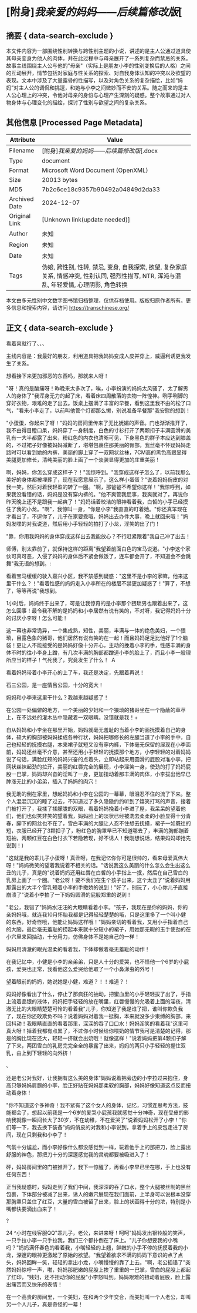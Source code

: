 # [附身]_我亲爱的妈妈——后续篇修改版_[



## 摘要  { data-search-exclude }

<!-- tcd_abstract -->
本文件内容为一部围绕性别转换与跨性别主题的小说，讲述的是主人公通过道具使其母亲变身为他人的肉体，并在此过程中与母亲展开了一系列复杂而禁忌的关系。故事主线围绕主人公与他的"母亲"（实际上是朋友小李的性别变换后的人格）之间的互动展开，情节包括对家庭与性关系的探索、对自我身体认知的冲突以及欲望的表现。文本中涉及了大量露骨的性描写，以及对角色关系的复杂描绘，比如“妈妈”对主人公的调侃和挑逗，和她与小李之间微妙而不安的关系。随之而来的是主人公心理上的冲突，令他对母亲的身份与心理产生深刻的疑惑。整个故事通过对人物身体与心理变化的描绘，探讨了性别与欲望之间的复杂关系。

<!-- tcd_abstract_end -->

## 其他信息 [Processed Page Metadata]

| Attribute       | Value                                  |
|-----------------|----------------------------------------|
| Filename        | [附身]_我亲爱的妈妈——后续篇修改版_[.docx                             |
| Type            | document                                 |
| Format          | Microsoft Word Document (OpenXML)                               |
| Size            | 20013 bytes                           |
| MD5             | 7b2c6ce18c9357b90492a04849d2da33                                  |
| Archived Date   | 2024-12-07                             |
| Original Link   | [Unknown link(update needed)]                         |
| Author          | 未知                               |
| Region          | 未知                               |
| Date            | 未知                                 |
| Tags            | 伪娘, 跨性别, 性转, 禁忌, 变身, 自我探索, 欲望, 复杂家庭关系, 情感冲突, 性别认同, 强烈性描写, NTR, 浑沌与混乱, 年轻爱情, 心理阴影, 角色转换                                 |

本文由多元性别中文数字图书馆归档整理，仅供存档使用。版权归原作者所有。更多信息和搜索内容，请访问 <https://transchinese.org/>


## 正文 { data-search-exclude }

<!-- tcd_main_text -->
看着爽就行了、、、

主线内容是：我最好的朋友，利用道具把我妈妈变成人皮并穿上，威逼利诱更我发生了关系。

想看接下来更加邪恶的东西吗，那就来人呀！

"呀！真的是酸痛呀！昨晚来太多次了，唉，小李扮演的妈妈太风骚了，太了解男人的身体了"我浑身无力的起了床，看着床四周散落的衣物一阵惶神。咧手咧脚的穿好衣物，艰难的走了出去。饭桌上摆满了丰富的早餐，看到这里我不由的松了口气，"看来小李走了，以前叫他管个灯都那么懒，别说准备早餐那"我安慰的想到！

"小蛋蛋，你起来了呀！"妈妈的房间里传来了无比妩媚的声音。门也渐渐推开了，我不由得目瞪口呆，妈妈穿了一身制度，白色的寸衫打开了两颗扣子丰满圆滑的美乳有一大半都露了出来，粉红色的内衣也清晰可见，下身黑色的群子本应达到膝盖的，不过裙子好像被妈妈减断了，堪堪包裹住那美丽的臀部，我丝毫不怀疑妈妈走路时可以看到她的内裤，美丽的脚上穿了一双网状丝袜，7CM高的黑色高跟显得美腿更加修长，清纯美丽的脸上画了一个淡装显得更加的庄重美丽！

啊，妈妈，你怎么穿成这样子？！"我惊呼到。"我穿成这样子怎么了，以前我那么美好的身体都被埋葬了，现在我愿意展示了，这么样小蛋蛋？"说着妈妈俏皮的对我一笑，然后对着我轻盈的转了一圈。"啊，那爸爸不希望你这样！"我惊呼到，如果我没看错的话，妈妈是没有穿内裤的。"他不爽管我屁事，我爽就对了，再说你昨天晚上还不是跟我一起爽了！"妈妈话着皎洁的眼神看着我，白皙的小手已经摸住了我的小龙。"啊"，我惊叫一身，"你是小李"我直直的盯着她。"你还真笨现在才看出了，不逗你了，儿子在家要乖哦，妈妈出去办件大事，晚上就回来哦！"妈妈发喋的对我说道，然后用小手轻轻的拍打了小龙，淫笑的出了门！

"靠，你用我妈妈的身体穿成这样出去我能放心？不行赶紧跟着"我自己冲了出去！

师傅，别太靠前了，就保持这样的距离"我望着前面白色的宝马说道。"小李这个家伙可真可恶，入侵了妈妈的身体后不紧会做饭了，连车都会开了，不知道会不会跳舞"我无语的想到。:

看着宝马缓缓的驶入嘉兴小区，我不禁感到疑惑："这里不是小李的家嘛，他来这里干什么？！"看着性感的妈妈走入小李所在的楼层不禁更加疑惑了！"算了，不想了，等等再说"我想到。

1小时后，妈妈终于出来了，可是让我惊奇的是小李那个猥琐男也跟着出来了，这怎么回事！最令我不解的是妈妈和小李居然有说有笑的，不对呀，我记得妈妈十分的讨厌小李呀！怎么可能！

这一幕也非常诡异，一个集成熟，知性，美丽，丰满与一体的绝色美妇，一个猥琐，目露色象的猪哥，他们居然有说有笑的在一起！而且妈妈足足比他好了1个脑袋！更让人不能接受的是妈妈好像十分开心，主动的挽着小李的手，性感丰满的身体不时的往小李身上蹭，有几次丰满的胸部都蹭道小李的脸上了，而且小李一股理所应当的样子！气死我了，究竟发生了什么！  A

看着妈妈带着小李开心的上了车，我还是决定，先跟着再说！

石三公园，是一座情吕公园，十分的宽大！

妈妈和小李来这里干什么？我越来越疑惑了！

在公园一处偏僻的地方，一个美丽的少妇和一个猥琐的猪哥坐在一个隐蔽的草苹上，在不远处的灌木丛中隐藏着一双眼睛。没错就是我！+

自从妈妈和小李坐在那里开始，妈妈就毫无羞耻的当着小李的面抚摸着自己的身体，硕大的胸部被妈妈揉成各种行状，妈妈把哪修长的左腿当道了小李的手中，自己也轻轻的抚摸右腿，本来裙子就短又没有穿内裤，下体毫无保留的展现在小李面前，妈妈还丝毫不介意，甚至还用小手轻轻的抚摸那个地方，小李轻轻的对着妈妈说了句话，满脸红颊的妈妈兴奋的点着头，立即站起来用圆滑的屁股对准小李，把网状丝袜起劲的拉开，美丽的红唇完全的展现，小李淫笑一身，使劲的打了妈妈屁股一巴掌，妈妈却兴奋的淫叫了一身，更加扭动着那丰满的肉体，小李拔出他早已肿涨无比的小弟弟，插入了妈妈的肉穴！

我无助的倒在家里，想起妈妈和小李在公园的一幕幕，眼泪忍不住的流了下来。整个人混混沉沉的睡了过去，不知道过了多久隐隐约约听到了嬉笑打骂的声音，接着门被打开了，我揉了揉朦胧的双眼，看着妈妈挽着小李进了屋，我呆呆的望着他们，他们也似笑非笑的望着我，妈妈脸上的淡状已经被洗去柔柔的小脸显得十分青春，脚下的网丝也不在了，雪白丰满的大腿让人忍不住想去抚摸，裙子一如既往的短，衣服已经开了3颗扣子了，粉红色的胸罩早已不知道哪去了，丰满的胸部蹦着短袖，两颗红豆在白色忖衣下若隐若现，好不诱人！我刚想说话，结果妈妈却抢先说到！)

"这就是我的乖儿子小蛋呀！真丑呀，在我记忆你你可是很帅的，看来母爱真伟大呀！"妈妈微笑的望着我说着不相关的话。"话说我这么美丽的什么怎么会生出这么丑的儿子，真是的"说着妈妈还用红唇在白皙的小手指上一抿，然后在自己雪白的乳房上画了一个圈。"老公呀！要不我们在生个孩子出来，这个太丑了"说着妈妈用那露出的大半个雪乳颊着小李的手撒娇的说到！"好了，别玩了，小心你儿子直接崩溃了"说着小李拍了一下妈妈圆滑的屁股郑重的说到！

"老公，我错了"妈妈水汪汪的大眼睛看着小李。"孩子，我现在是你的妈妈，你的亲妈妈哦，就连我10月怀胎我都是记得轻轻楚楚的哦，只是这里多了一个叫小健的东西，好奇怪哦，他能让妈妈这样哦！"妈妈亲切的看着我，又用小手指着自己的大脑，最后毫无羞耻的捞起本来就十分短小的裙子，用她那无暇的玉手使劲的在小穴里来回抽动，十分用力，仿佛身体不是她自己的一样！

妈妈用清澈的眼光温柔的看着我，下体却做着毫无羞耻的动作！

在我记忆中，小健是小李的亲弟弟，只是人十分的爱哭，也不怪他一个6岁的小屁孩，爱哭也正常，我看他这么爱哭给他取了一个小鼻涕虫的外号！

望着眼前的妈妈，她说她是小健，难道？！！难道？！

妈妈好像看出了什么，停止了那疯狂的抽动，把蜜血里的小手轻轻拔了出了，手指上流着晶银的液体，妈妈把手轻轻的放在嘴里，红唇慢慢的允吸着上面的淫夜，清澈无比的大眼睛楚楚可怜的看着我"儿子，你知道了我是谁了把，谁叫你欺负我了，现在你还敢欺负不吗？说着妈妈对着我一挺胸，本来就没多少束缚的胸部，来回抖动！我眼睛直直的看着那里，深深的吞了口口水！妈妈淫笑的看着我"这里可真大呀！掉着我都有点累了，不过你小时候给你喂奶的情节我可是清楚的记得，那是的胸比现在还大，轻轻一挤就会出奶哦！就像这样！"说着妈妈把第4颗扣子解了下来，两团雪白的乳房完完全全的暴露了出来，妈妈的两只小手轻轻的握住双乳，由上到下轻轻的向外挤！

、

还是老公对我好，让我拥有这么美的身体"妈妈说着把旁边的小李拉过来抱住，身高只够妈妈肩膀的小李，脸正好贴在妈妈那柔软的胸部，妈妈好像知道这点反而扭动着身体！

"你不知道这个多神奇！我不紧有了这个女人的身体，记忆，习惯连思考方法，技能都会了，想起以前我是一个6岁的爱哭小屁孩我就感觉十分神奇，现在受皮的影响我就像一瞬间长大了30岁，不在幼稚，不在爱哭了"说着妈妈松开了小李！"你们等一下，我去换下装备"妈妈俏皮的对我和小李说到，拿着手上的皮包走进了房间，现在只剩我和小李了！

气氛十分尴尬，而小李好像什么都没感觉到一样，玩着他手上的那把刀，脸上露出舒服的神色，那把刀十分的深邃感觉我的灵魂都要被吸进入了！

砰，妈妈房间里的门被推开了，我下一惊醒了，再看小李早已坐在哪，手上也没有任何东西！

正当我疑惑时，妈妈走到了我们中间，我深深的吞了口水，整个大腿被丝制的黑丝包裹，下体部分被减了出来，诱人的嫩穴展现在我们面前，上半身可以说根本没穿那胸罩只盖住了红豆，大量的雪白被留了出来，脸上的状画得十分的浓，特别是小嘴都快要滴出血来了！

? 

 24 ^小时在线客服QQ"乖儿子，老公，来进来呀！呵呵"妈妈发出银铃般的笑声，一只手拉小李一只手拉我，我们三个都扑倒在了床上。"儿子你想要我的小嘴吗？"妈妈满怀春色的看着我，小嘴轻轻的上翘，鲜嫩的小手不停的抚摸着我的小龙，深邃的眼神更激起了原始的欲望。"我望着欲求不满的妈妈下意识的点了点头，妈妈回眸一笑，轻轻的拿出小龙，小嘴慢慢的靠了上去。"啊，老公插错了"突然妈妈惊呼一声，啪，妈妈那肥嫩的屁股上挨了重重的一巴掌，雪白的屁股上都起了红印，"贱妇，还不扭动你的屁股"小李怒叫到。妈妈艰难的扭动着屁股，脸上露出痛苦而又快乐的表情！

在一个高贵的房间里，一个美妇，在和两个少年交合，而美妇叫一个人老公，却叫另一个人儿子，真是奇怪的一幕！
<!-- tcd_main_text_end -->

